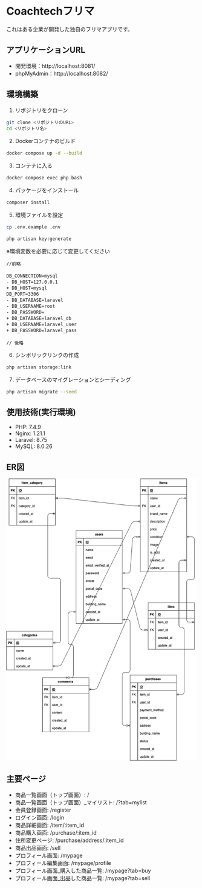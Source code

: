 # Coachtechフリマ

これはある企業が開発した独自のフリマアプリです。

## アプリケーションURL

- 開発環境：http://localhost:8081/
- phpMyAdmin：http://localhost:8082/

## 環境構築

1. リポジトリをクローン
```bash
git clone <リポジトリのURL>
cd <リポジトリ名>
```
2. Dockerコンテナのビルド
```bash
docker compose up -d --build
```
3. コンテナに入る
```bash
docker compose exec php bash
```
4. パッケージをインストール
```bash
composer install
```
5. 環境ファイルを設定
```bash
cp .env.example .env
```
```bash
php artisan key:generate
```
※環境変数を必要に応じて変更してください
```
//前略

DB_CONNECTION=mysql
- DB_HOST=127.0.0.1
+ DB_HOST=mysql
DB_PORT=3306
- DB_DATABASE=laravel
- DB_USERNAME=root
- DB_PASSWORD=
+ DB_DATABASE=laravel_db
+ DB_USERNAME=laravel_user
+ DB_PASSWORD=laravel_pass

// 後略
```
6. シンボリックリンクの作成
```bash
php artisan storage:link
```

7. データベースのマイグレーションとシーディング
```bash
php artisan migrate --seed
```
## 使用技術(実行環境)

- PHP: 7.4.9
- Nginx: 1.21.1
- Laravel: 8.75
- MySQL: 8.0.26

## ER図

<img width="802" alt="Screenshot 2024-12-29 at 20 27 50" src="index.drawio.png" />

## 主要ページ

- 商品一覧画面（トップ画面）: /
- 商品一覧画面（トップ画面）_マイリスト: /?tab=mylist
- 会員登録画面: /register
- ログイン画面: /login
- 商品詳細画面: /item/:item_id
- 商品購入画面: /purchase/:item_id
- 住所変更ページ: /purchase/address/:item_id
- 商品出品画面: /sell
- プロフィール画面: /mypage
- プロフィール編集画面: /mypage/profile
- プロフィール画面_購入した商品一覧: /mypage?tab=buy
- プロフィール画面_出品した商品一覧: /mypage?tab=sell
